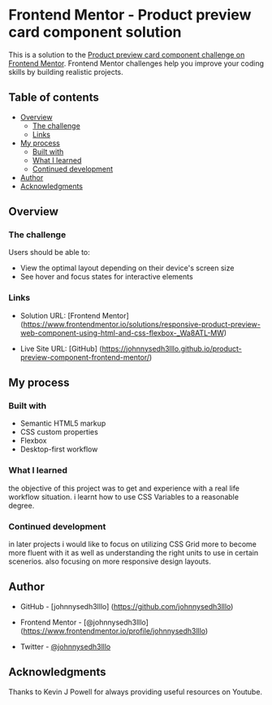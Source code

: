 # Frontend Mentor - Product preview card component solution

This is a solution to the [Product preview card component challenge on Frontend Mentor](https://www.frontendmentor.io/challenges/product-preview-card-component-GO7UmttRfa). 
Frontend Mentor challenges help you improve your coding skills by building realistic projects. 

## Table of contents

- [Overview](#overview)
  - [The challenge](#the-challenge)
  - [Links](#links)
- [My process](#my-process)
  - [Built with](#built-with)
  - [What I learned](#what-i-learned)
  - [Continued development](#continued-development)
- [Author](#author)
- [Acknowledgments](#acknowledgments)

## Overview

### The challenge
Users should be able to:

- View the optimal layout depending on their device's screen size
- See hover and focus states for interactive elements


### Links
- Solution URL: [Frontend Mentor]
(https://www.frontendmentor.io/solutions/responsive-product-preview-web-component-using-html-and-css-flexbox-_Wa8ATL-MW)

- Live Site URL: [GitHub]
(https://johnnysedh3lllo.github.io/product-preview-component-frontend-mentor/)


## My process

### Built with
- Semantic HTML5 markup
- CSS custom properties
- Flexbox
- Desktop-first workflow


### What I learned
the objective of this project was to get and experience with a real life workflow situation. i learnt how to use CSS Variables to a reasonable degree.


### Continued development
in later projects i would like to focus on utilizing CSS Grid more to become more fluent with it as well as understanding the right units to use in certain scenerios. also focusing on more responsive design layouts.


## Author
- GitHub - [johnnysedh3lllo] (https://github.com/johnnysedh3lllo)

- Frontend Mentor - [@johnnysedh3lllo] (https://www.frontendmentor.io/profile/johnnysedh3lllo)

- Twitter - [@johnnysedh3lllo](https://www.twitter.com/johnnysedh3lllo)


## Acknowledgments
Thanks to Kevin J Powell for always providing useful resources on Youtube.